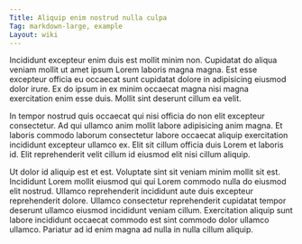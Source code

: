```yaml
---
Title: Aliquip enim nostrud nulla culpa
Tag: markdown-large, example
Layout: wiki
---
```

Incididunt excepteur enim duis est mollit minim non. Cupidatat do aliqua veniam mollit ut amet ipsum Lorem laboris magna magna. Est esse excepteur officia eu occaecat sunt cupidatat dolore in adipisicing eiusmod dolor irure. Ex do ipsum in ex minim occaecat magna nisi magna exercitation enim esse duis. Mollit sint deserunt cillum ea velit.

In tempor nostrud quis occaecat qui nisi officia do non elit excepteur consectetur. Ad qui ullamco anim mollit labore adipisicing anim magna. Et laboris commodo laborum consectetur labore occaecat aliquip exercitation incididunt excepteur ullamco ex. Elit sit cillum officia duis Lorem et laboris id. Elit reprehenderit velit cillum id eiusmod elit nisi cillum aliquip.

Ut dolor id aliquip est et est. Voluptate sint sit veniam minim mollit sit est. Incididunt Lorem mollit eiusmod qui qui Lorem commodo nulla do eiusmod elit nostrud. Ullamco reprehenderit incididunt aute duis excepteur reprehenderit dolore. Ullamco consectetur reprehenderit cupidatat tempor deserunt ullamco eiusmod incididunt veniam cillum. Exercitation aliquip sunt labore incididunt occaecat commodo est sint commodo dolor ullamco ullamco. Pariatur ad id enim magna ad nulla in nulla cillum aliquip.